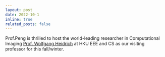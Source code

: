 ```yaml
---
layout: post
date: 2022-10-1
inline: true
related_posts: false
---
```


 Prof.Peng is thrilled to host the world-leading researcher in Computational Imaging [Prof. Wolfgang Heidrich](https://www.eee.hku.hk/events/distinguished-lecture-learned-optics-improving-computational-imaging-systems-through-deep-learning-and-optimization/) at HKU EEE and CS as our visiting professor for this fall/winter.
